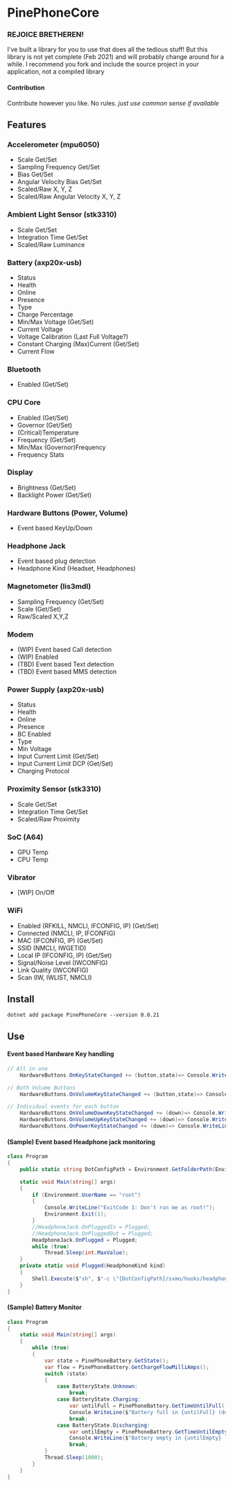 # PinePhoneCore

### REJOICE BRETHEREN! 
I've built a library for you to use that does all the tedious stuff!
But this library is not yet complete (Feb 2021) and will probably change around for a while.
I recommend you fork and include the source project in your application, not a compiled library


#### Contribution 
Contribute however you like. No rules.
*just use common sense if available*

## Features

### Accelerometer (mpu6050)
* Scale Get/Set
* Sampling Frequency Get/Set
* Bias Get/Set
* Angular Velocity Bias Get/Set
* Scaled/Raw X, Y, Z
* Scaled/Raw Angular Velocity X, Y, Z

### Ambient Light Sensor (stk3310)
* Scale Get/Set
* Integration Time Get/Set
* Scaled/Raw Luminance

### Battery (axp20x-usb)
* Status
* Health
* Online
* Presence
* Type
* Charge Percentage
* Min/Max Voltage (Get/Set)
* Current Voltage
* Voltage Calibration (Last Full Voltage?)
* Constant Charging (Max)Current (Get/Set)
* Current Flow

### Bluetooth
* Enabled (Get/Set)

### CPU Core
* Enabled (Get/Set)
* Governor (Get/Set)
* (Critical)Temperature
* Frequency (Get/Set)
* Min/Max (Governor)Frequency
* Frequency Stats

### Display
* Brightness (Get/Set)
* Backlight Power (Get/Set)

### Hardware Buttons (Power, Volume)
* Event based KeyUp/Down

### Headphone Jack
* Event based plug detection
* Headphone Kind (Headset, Headphones)

### Magnetometer (lis3mdl)
* Sampling Frequency (Get/Set)
* Scale (Get/Set)
* Raw/Scaled X,Y,Z

### Modem
* (WIP) Event based Call detection
* (WIP) Enabled
* (TBD) Event based Text detection
* (TBD) Event based MMS detection

### Power Supply (axp20x-usb)
* Status
* Health
* Online
* Presence
* BC Enabled
* Type
* Min Voltage
* Input Current Limit (Get/Set)
* Input Current Limit DCP (Get/Set)
* Charging Protocol

### Proximity Sensor (stk3310)
* Scale Get/Set
* Integration Time Get/Set
* Scaled/Raw Proximity

### SoC (A64)
* GPU Temp
* CPU Temp

### Vibrator
* [WIP] On/Off

### WiFi
* Enabled (RFKILL, NMCLI, IFCONFIG, IP) (Get/Set)
* Connected (NMCLI, IP, IFCONFIG)
* MAC (IFCONFIG, IP) (Get/Set)
* SSID (NMCLI, IWGETID)
* Local IP (IFCONFIG, IP) (Get/Set)
* Signal/Noise Level (IWCONFIG)
* Link Quality (IWCONFIG)
* Scan (IW, IWLIST, NMCLI)

## Install

```
dotnet add package PinePhoneCore --version 0.0.21
```

## Use

#### Event based Hardware Key handling
```cs
// All in one
    HardwareButtons.OnKeyStateChanged += (button,state)=> Console.WriteLine($"{button}: {(state ? "Pressed!" : "Released!")}");

// Both Volume Buttons
    HardwareButtons.OnVolumeKeyStateChanged += (button,state)=> Console.WriteLine($"{button}: {(state ? "Pressed!" : "Released!")}");

// Individual events for each button
    HardwareButtons.OnVolumeDownKeyStateChanged += (down)=> Console.WriteLine($"VolumeDown: {(down ? "Pressed!" : "Released!")}");
    HardwareButtons.OnVolumeUpKeyStateChanged += (down)=> Console.WriteLine($"VolumeUp: {(down ? "Pressed!" : "Released!")}");
    HardwareButtons.OnPowerKeyStateChanged += (down)=> Console.WriteLine($"PowerButon: {(down ? "Pressed!" : "Released!")}");
```

#### (Sample) Event based Headphone jack monitoring 

```cs
class Program
{
    public static string DotConfigPath = Environment.GetFolderPath(Environment.SpecialFolder.ApplicationData);

    static void Main(string[] args)
    {
        if (Environment.UserName == "root")
        {
            Console.WriteLine("ExitCode 1: Don't run me as root!");
            Environment.Exit(1);
        }
        //HeadphoneJack.OnPluggedIn = Plugged;
        //HeadphoneJack.OnPluggedOut = Plugged;
        HeadphoneJack.OnPlugged = Plugged;
        while (true)
            Thread.Sleep(int.MaxValue);
    }
    private static void Plugged(HeadphoneKind kind)
    {
        Shell.Execute($"sh", $"-c \"{DotConfigPath}/sxmo/hooks/headphonejack {HeadphoneJack.Connected}\"");
    }
}
```

#### (Sample) Battery Monitor

```cs
class Program
{
    static void Main(string[] args)
    {
        while (true)
        {
            var state = PinePhoneBattery.GetState();
            var flow = PinePhoneBattery.GetChargeFlowMilliAmps();
            switch (state)
            {
                case BatteryState.Unknown:
                    break;
                case BatteryState.Charging:
                    var untilFull = PinePhoneBattery.GetTimeUntilFull()ToStri("hh'h 'mm'min'");
                    Console.WriteLine($"Battery full in {untilFull} (delivering {flow}mAh)");
                    break;
                case BatteryState.Discharging:
                    var untilEmpty = PinePhoneBattery.GetTimeUntilEmpty()ToStri("hh'h 'mm'min'");
                    Console.WriteLine($"Battery empty in {untilEmpty} (drawing {flow}mAh)");
                    break;
            }
            Thread.Sleep(1000);
        }
    }
}
```